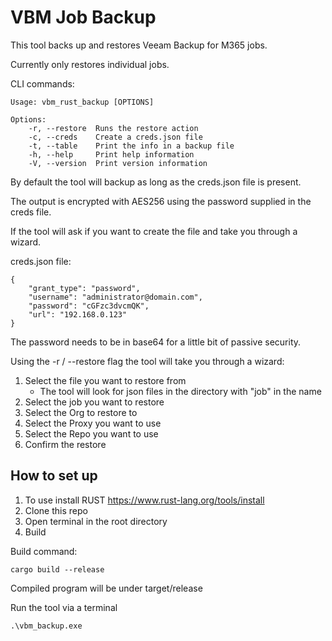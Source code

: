 # VBM Job Backup 

This tool backs up and restores Veeam Backup for M365 jobs. 

Currently only restores individual jobs.

CLI commands:

    Usage: vbm_rust_backup [OPTIONS]

    Options:
        -r, --restore  Runs the restore action
        -c, --creds    Create a creds.json file
        -t, --table    Print the info in a backup file
        -h, --help     Print help information
        -V, --version  Print version information

By default the tool will backup as long as the creds.json file is present. 

The output is encrypted with AES256 using the password supplied in the creds file.

If the tool will ask if you want to create the file and take you through a wizard.

creds.json file: 

    {
        "grant_type": "password",
        "username": "administrator@domain.com",
        "password": "cGFzc3dvcmQK",
        "url": "192.168.0.123"
    }

The password needs to be in base64 for a little bit of passive security. 

Using the -r / --restore flag the tool will take you through a wizard:

1. Select the file you want to restore from
    - The tool will look for json files in the directory with "job" in the name
2. Select the job you want to restore
3. Select the Org to restore to
4. Select the Proxy you want to use
5. Select the Repo you want to use
6. Confirm the restore

## How to set up

1. To use install RUST https://www.rust-lang.org/tools/install 
2. Clone this repo
3. Open terminal in the root directory
3. Build

Build command:

    cargo build --release

Compiled program will be under target/release

Run the tool via a terminal 

    .\vbm_backup.exe

